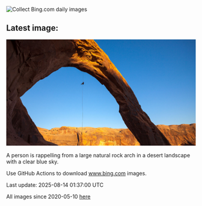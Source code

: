 ![Collect Bing.com daily images](https://github.com/counter2015/bing-daily-images/workflows/Collect%20Bing.com%20daily%20images/badge.svg)
## Latest image:
![](images/CoronaArch.jpg)

A person is rappelling from a large natural rock arch in a desert landscape with a clear blue sky.

Use GitHub Actions to download www.bing.com images.

Last update: 2025-08-14 01:37:00 UTC

All images since 2020-05-10 [here](https://github.com/counter2015/bing-daily-images/tree/master/images)
